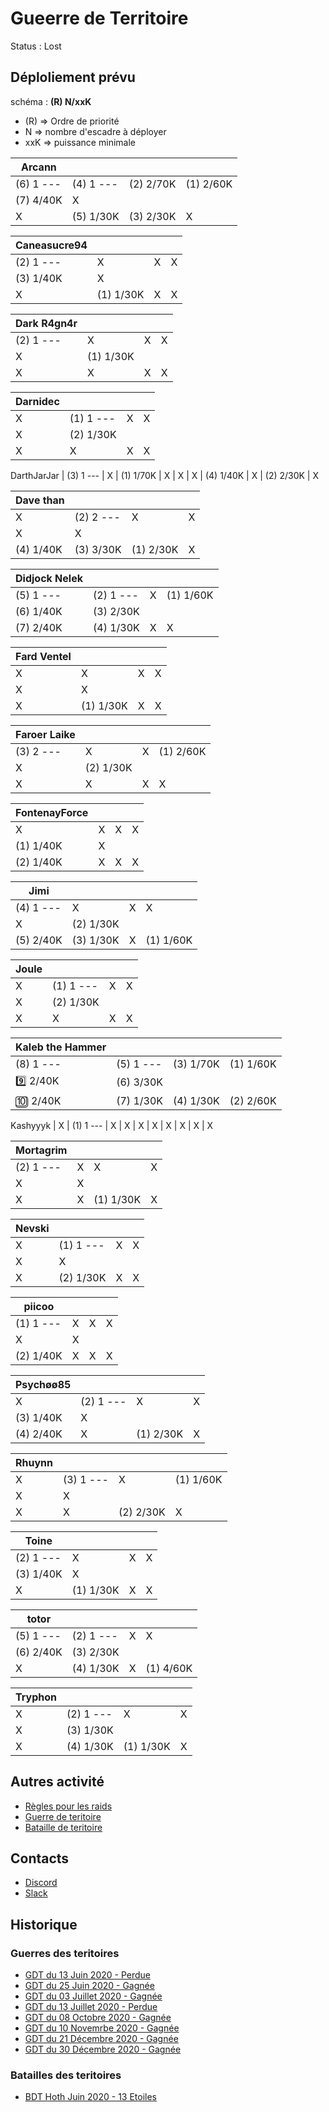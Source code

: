 # Gueerre de Territoire

Status : Lost

## Déploliement prévu 

schéma : **(R) N/xxK**

* (R) => Ordre de priorité
* N => nombre d'escadre à déployer
* xxK => puissance minimale


| Arcann | | | |
|---|---|---|---|
| (6) 1 --- | (4) 1 --- | (2) 2/70K | (1) 2/60K
| (7) 4/40K | X 
| X  | (5) 1/30K | (3) 2/30K | X 

| Caneasucre94 | | | |
|---|---|---|---|
| (2) 1 --- | X  | X  | X 
| (3) 1/40K | X 
| X  | (1) 1/30K | X  | X 

| Dark R4gn4r | | | |
|---|---|---|---|
| (2) 1 --- | X  | X  | X 
| X  | (1) 1/30K
| X  | X  | X  | X 

| Darnidec | | | |
|---|---|---|---|
| X  | (1) 1 --- | X  | X 
| X  | (2) 1/30K
| X  | X  | X  | X 
DarthJarJar
| (3) 1 --- | X  | (1) 1/70K | X 
| X  | X 
| (4) 1/40K | X  | (2) 2/30K | X 

| Dave than | | | |
|---|---|---|---|
| X  | (2) 2 --- | X  | X 
| X  | X 
| (4) 1/40K | (3) 3/30K | (1) 2/30K | X 

| Didjock Nelek | | | |
|---|---|---|---|
| (5) 1 --- | (2) 1 --- | X  | (1) 1/60K
| (6) 1/40K | (3) 2/30K
| (7) 2/40K | (4) 1/30K | X  | X 

| Fard Ventel | | | |
|---|---|---|---|
| X  | X  | X  | X 
| X  | X 
| X  | (1) 1/30K | X  | X 

| Faroer Laike | | | |
|---|---|---|---|
| (3) 2 --- | X  | X  | (1) 2/60K
| X  | (2) 1/30K
| X  | X  | X  | X 

| FontenayForce | | | |
|---|---|---|---|
| X  | X  | X  | X 
| (1) 1/40K | X 
| (2) 1/40K | X  | X  | X 

| Jimi | | | |
|---|---|---|---|
| (4) 1 --- | X  | X  | X 
| X  | (2) 1/30K
| (5) 2/40K | (3) 1/30K | X  | (1) 1/60K

| Joule | | | |
|---|---|---|---|
| X  | (1) 1 --- | X  | X 
| X  | (2) 1/30K
| X  | X  | X  | X 

| Kaleb the Hammer | | | |
|---|---|---|---|
| (8) 1 --- | (5) 1 --- | (3) 1/70K | (1) 1/60K
:nine: 2/40K | (6) 3/30K
:keycap_ten: 2/40K | (7) 1/30K | (4) 1/30K | (2) 2/60K
Kashyyyk
| X  | (1) 1 --- | X  | X 
| X  | X 
| X  | X  | X  | X 

| Mortagrim | | | |
|---|---|---|---|
| (2) 1 --- | X  | X  | X 
| X  | X 
| X  | X  | (1) 1/30K | X 

| Nevski | | | |
|---|---|---|---|
| X  | (1) 1 --- | X  | X 
| X  | X 
| X  | (2) 1/30K | X  | X 

| piicoo | | | |
|---|---|---|---|
| (1) 1 --- | X  | X  | X 
| X  | X 
| (2) 1/40K | X  | X  | X 

| Psychøø85 | | | |
|---|---|---|---|
| X  | (2) 1 --- | X  | X 
| (3) 1/40K | X 
| (4) 2/40K | X  | (1) 2/30K | X 

| Rhuynn | | | |
|---|---|---|---|
| X  | (3) 1 --- | X  | (1) 1/60K
| X  | X 
| X  | X  | (2) 2/30K | X 

| Toine | | | |
|---|---|---|---|
| (2) 1 --- | X  | X  | X 
| (3) 1/40K | X 
| X  | (1) 1/30K | X  | X 

| totor | | | |
|---|---|---|---|
| (5) 1 --- | (2) 1 --- | X  | X 
| (6) 2/40K | (3) 2/30K
| X  | (4) 1/30K | X  | (1) 4/60K

| Tryphon | | | |
|---|---|---|---|
| X  | (2) 1 --- | X  | X 
| X  | (3) 1/30K
| X  | (4) 1/30K | (1) 1/30K | X 

##  Autres activité

* [Règles pour les raids](../raids.html)
* [Guerre de teritoire](../gdt.html)
* [Bataille de teritoire](../bdt.html)

## Contacts

* [Discord](https://discord.gg/9ufJHmB)
* [Slack](https://join.slack.com/t/hautconseildelaforce/shared_invite/zt-i06cmx42-kx_A~Fu2youeBDRHMqgvTA)

## Historique

### Guerres des teritoires

* [GDT du 13 Juin 2020 - Perdue](GDT-200613.html)
* [GDT du 25 Juin 2020 - Gagnée](GDT-200613.html)
* [GDT du 03 Juillet 2020 - Gagnée](GDT-200703.html)
* [GDT du 13 Juillet 2020 - Perdue](GDT-200713.html)
* [GDT du 08 Octobre 2020 - Gagnée](GDT-201008.html)
* [GDT du 10 Novemrbe 2020 - Gagnée](GDT-201110.html)
* [GDT du 21 Décembre 2020 - Gagnée](GDT-201221.html)
* [GDT du 30 Décembre 2020 - Gagnée](GDT-201230.html)

### Batailles des teritoires

* [BDT Hoth Juin 2020 - 13 Etoiles](BDT-Hoth-200614.html)

